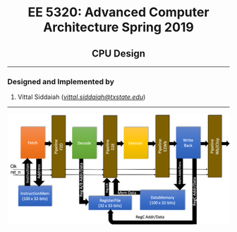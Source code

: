 # <center> EE 5320: Advanced Computer Architecture Spring 2019 </center>
## <center> CPU Design </center>
 


---


### Designed and Implemented by
1. Vittal Siddaiah (*vittal.siddaiah@txstate.edu*)

---


![image](https://github.com/vittalsiddaiah/CpuDesign/blob/master/Genie/BlockDiagrams/GenieCPUBlockDiagram.png)
